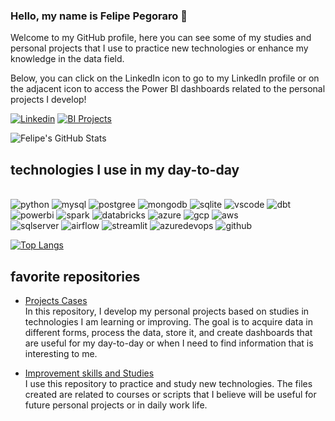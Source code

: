 ### Hello, my name is Felipe Pegoraro 👋

Welcome to my GitHub profile, here you can see some of my studies and personal projects that I use to practice new technologies or enhance my knowledge in the data field.

Below, you can click on the LinkedIn icon to go to my LinkedIn profile or on the adjacent icon to access the Power BI dashboards related to the personal projects I develop!

[![Linkedin](https://img.shields.io/badge/LinkedIn-0077B5?style=for-the-badge&logo=linkedin&logoColor=white)](https://www.linkedin.com/in/felipepegoraro/)
[![BI Projects](https://img.shields.io/badge/PowerBI-F2C811?style=for-the-badge&logo=Power%20BI&logoColor=white)](https://app.fabric.microsoft.com/groups/me/apps/009c0ec7-6fe9-408f-8536-e56411401d10/reports/5f1abcd9-68a7-4cd7-aa4d-7f80ff763eda/ReportSection?ctid=14cbd5a7-ec94-46ba-b314-cc0fc972a161&experience=power-bi)


![Felipe's GitHub Stats](https://github-readme-stats.vercel.app/api?username=felipegoraroficial&show_icons=true&theme=dracula)

## technologies I use in my day-to-day

<div style="display: inline_block"><br/>
    <img aling="center" alt="python" src="https://img.shields.io/badge/Python-3776AB?style=for-the-badge&logo=python&logoColor=white" />
    <img aling="center" alt="mysql" src="https://img.shields.io/badge/MySQL-00000F?style=for-the-badge&logo=mysql&logoColor=white" />
    <img aling="center" alt="postgree" src="https://img.shields.io/badge/PostgreSQL-316192?style=for-the-badge&logo=postgresql&logoColor=white" />
    <img aling="center" alt="mongodb" src="https://img.shields.io/badge/MongoDB-4EA94B?style=for-the-badge&logo=mongodb&logoColor=white" />
    <img aling="center" alt="sqlite" src="https://img.shields.io/badge/SQLite-07405E?style=for-the-badge&logo=sqlite&logoColor=white" />
    <img aling="center" alt="vscode" src="https://img.shields.io/badge/Visual_Studio_Code-0078D4?style=for-the-badge&logo=visual%20studio%20code&logoColor=white" />
    <img aling="center" alt="dbt" src="https://img.shields.io/badge/dbt-FF694B?style=for-the-badge&logo=dbt&logoColor=white" />
</div>
<div style="display: inline_block">
    <img aling="center" alt="powerbi" src="https://img.shields.io/badge/PowerBI-F2C811?style=for-the-badge&logo=Power%20BI&logoColor=white" />
    <img aling="center" alt="spark" src="https://img.shields.io/badge/Apache_Spark-FFFFFF?style=for-the-badge&logo=apachespark&logoColor=#E35A16" />
    <img aling="center" alt="databricks" src="https://img.shields.io/badge/Databricks-FF3621?style=for-the-badge&logo=Databricks&logoColor=white" />
    <img aling="center" alt="azure" src="https://img.shields.io/badge/Microsoft_Azure-0089D6?style=for-the-badge&logo=microsoft-azure&logoColor=white" />
    <img aling="center" alt="gcp" src="https://img.shields.io/badge/Google_Cloud-4285F4?style=for-the-badge&logo=google-cloud&logoColor=white" />
    <img aling="center" alt="aws" src="https://img.shields.io/badge/Amazon_AWS-232F3E?style=for-the-badge&logo=amazon-aws&logoColor=white" />
</div>
<div style="display: inline_block">
    <img aling="center" alt="sqlserver" src="https://img.shields.io/badge/Microsoft%20SQL%20Server-CC2927?style=for-the-badge&logo=microsoft%20sql%20server&logoColor=white" />
    <img aling="center" alt="airflow" src="https://img.shields.io/badge/Airflow-017CEE?style=for-the-badge&logo=Apache%20Airflow&logoColor=white" />
    <img aling="center" alt="streamlit" src="https://img.shields.io/badge/Streamlit-FF4B4B?style=for-the-badge&logo=Streamlit&logoColor=white" />
    <img aling="center" alt="azuredevops" src="https://img.shields.io/badge/Azure_DevOps-0078D7?style=for-the-badge&logo=azure-devops&logoColor=white" />
    <img aling="center" alt="github" src="https://img.shields.io/badge/GitHub-100000?style=for-the-badge&logo=github&logoColor=white" />
</div>

[![Top Langs](https://github-readme-stats.vercel.app/api/top-langs/?username=felipegoraroficial)](https://github.com/anuraghazra/github-readme-stats)

## favorite repositories

- [Projects Cases](https://github.com/felipegoraroficial/projetos)<br/>
In this repository, I develop my personal projects based on studies in technologies I am learning or improving. The goal is to acquire data in different forms, process the data, store it, and create dashboards that are useful for my day-to-day or when I need to find information that is interesting to me.

- [Improvement skills and Studies](https://github.com/felipegoraroficial/meus-scripts)<br/>
I use this repository to practice and study new technologies. The files created are related to courses or scripts that I believe will be useful for future personal projects or in daily work life.
